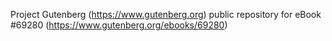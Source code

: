 Project Gutenberg (https://www.gutenberg.org) public repository for
eBook #69280 (https://www.gutenberg.org/ebooks/69280)
